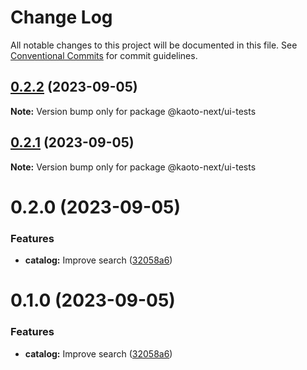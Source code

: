 # Change Log

All notable changes to this project will be documented in this file.
See [Conventional Commits](https://conventionalcommits.org) for commit guidelines.

## [0.2.2](https://github.com/KaotoIO/kaoto-next/compare/@kaoto-next/ui-tests@0.2.1...@kaoto-next/ui-tests@0.2.2) (2023-09-05)

**Note:** Version bump only for package @kaoto-next/ui-tests

## [0.2.1](https://github.com/KaotoIO/kaoto-next/compare/@kaoto-next/ui-tests@0.2.0...@kaoto-next/ui-tests@0.2.1) (2023-09-05)

**Note:** Version bump only for package @kaoto-next/ui-tests

# 0.2.0 (2023-09-05)

### Features

* **catalog:** Improve search ([32058a6](https://github.com/KaotoIO/kaoto-next/commit/32058a63526b77588bc5e79b9bdd92e3dc38d061))

# 0.1.0 (2023-09-05)

### Features

* **catalog:** Improve search ([32058a6](https://github.com/KaotoIO/kaoto-next/commit/32058a63526b77588bc5e79b9bdd92e3dc38d061))
